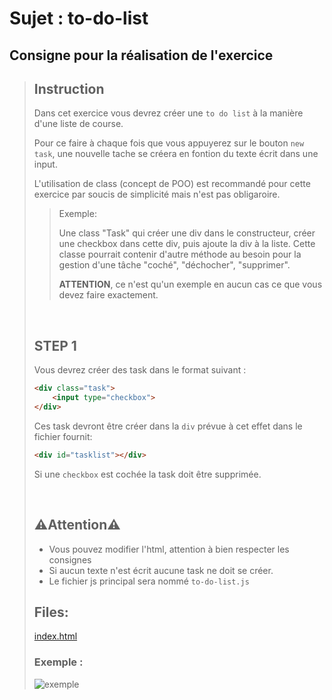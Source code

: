 # Sujet : to-do-list

## Consigne pour la réalisation de l'exercice

> ## Instruction
> 
> Dans cet exercice vous devrez créer une `to do list` à la manière d'une liste de course.
> 
> Pour ce faire à chaque fois que vous appuyerez sur le bouton `new task`, une nouvelle tache se créera en fontion du texte écrit dans une input.
> 
> L'utilisation de class (concept de POO) est recommandé pour cette exercice par soucis de simplicité mais n'est pas obligaroire.
> > Exemple:
> >
> > Une class "Task" qui créer une div dans le constructeur, créer une checkbox dans cette div, puis ajoute la div à la liste.
> > Cette classe pourrait contenir d'autre méthode au besoin pour la gestion d'une tâche "coché", "déchocher", "supprimer".
> >
> > **ATTENTION**, ce n'est qu'un exemple en aucun cas ce que vous devez faire exactement.
> 
> <br>
> 
> ## STEP 1
> 
> Vous devrez créer des task dans le format suivant : <br>
> ```html
> <div class="task">
>     <input type="checkbox">
> </div>
> ```
> 
> Ces task devront être créer dans la `div` prévue à cet effet dans le fichier fournit:
> ```html
> <div id="tasklist"></div>
> ```
> 
> Si une `checkbox` est cochée la task doit être supprimée.
> 
> 
> <br>
> 
> ## ⚠️Attention⚠️
> 
> * Vous pouvez modifier l'html, attention à bien respecter les consignes
> * Si aucun texte n'est écrit aucune task ne doit se créer.
> * Le fichier js principal sera nommé ``to-do-list.js``
> 
> ## Files:
> 
> [index.html](./to-do-list.html)
> 
> 
> 
> ### Exemple :
> 
> ![exemple](https://i.imgur.com/hcny4RE.gif)